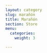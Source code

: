 ```yaml
---
layout: category
slug: marañón
title: Marañón
section: Store
menu:
  categories:
    weight: 3

---
```

